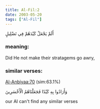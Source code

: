 ```yaml
---
title: Al-Fil:2
date: 2003-05-20
tags: ["Al-Fil"]
---
```

أَلَمْ يَجْعَلْ كَيْدَهُمْ فِي تَضْلِيلٍ
### meaning: 
Did He not make their stratagems go awry,
### similar verses: 

[Al-Anbiyaa:70](/21/70) (sim:63.1%)

وَأَرَادُوا بِهِ كَيْدًا فَجَعَلْنَاهُمُ الْأَخْسَرِينَ

our AI can't find any similar verses



